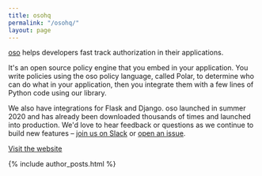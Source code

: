 ```yaml
---
title: osohq
permalink: "/osohq/"
layout: page
---
```


[oso](https://www.osohq.com/) helps developers fast track authorization in their applications.

It's an open source policy engine that you embed in your application. You write policies using the oso policy language, called Polar, to determine who can do what in your application, then you integrate them with a few lines of Python code using our library.

We also have integrations for Flask and Django. oso launched in summer 2020 and has already been downloaded thousands of times and launched into production. We'd love to hear feedback or questions as we continue to build new features – [join us on Slack](https://oso-oss.slack.com/join/shared_invite/zt-gpma9cye-yVfWh75rY3YUUrKanbKeKA#/) or [open an issue](https://github.com/osohq/oso).

[Visit the website](https://www.osohq.com/)

{% include author_posts.html %}